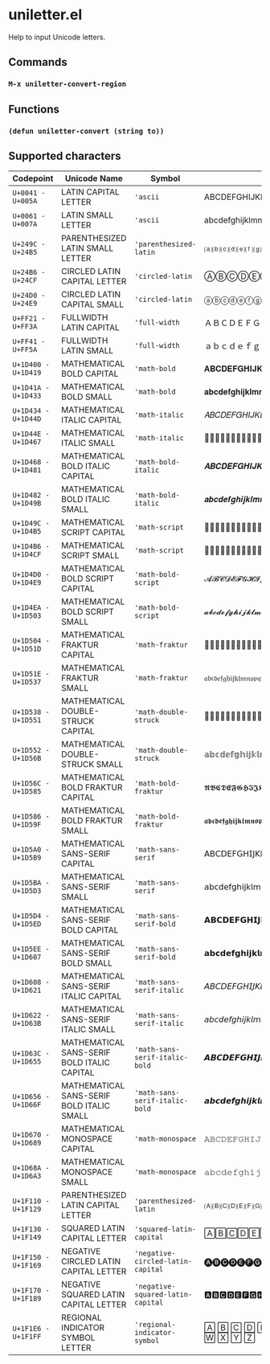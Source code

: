 # uniletter.el

Help to input Unicode letters.

## Commands

### `M-x uniletter-convert-region`

## Functions

### `(defun uniletter-convert (string to))`

## Supported characters

| Codepoint           | Unicode Name                                | Symbol                            |                                                      |
|---------------------|---------------------------------------------|-----------------------------------|------------------------------------------------------|
| `U+0041 - U+005A`   | LATIN CAPITAL LETTER                        | `'ascii`                          | ABCDEFGHIJKLMNOPQRSTUVWXYZ                           |
| `U+0061 - U+007A`   | LATIN SMALL LETTER                          | `'ascii`                          | abcdefghijklmnopqrstuvwxyz                           |
| `U+249C - U+24B5`   | PARENTHESIZED LATIN SMALL LETTER            | `'parenthesized-latin`            | ⒜⒝⒞⒟⒠⒡⒢⒣⒤⒥⒦⒧⒨⒩⒪⒫⒬⒭⒮⒯⒰⒱⒲⒳⒴⒵                           |
| `U+24B6 - U+24CF`   | CIRCLED LATIN CAPITAL LETTER                | `'circled-latin`                  | ⒶⒷⒸⒹⒺⒻⒼⒽⒾⒿⓀⓁⓂⓃⓄⓅⓆⓇⓈⓉⓊⓋⓌⓍⓎⓏ                           |
| `U+24D0 - U+24E9`   | CIRCLED LATIN CAPITAL SMALL                 | `'circled-latin`                  | ⓐⓑⓒⓓⓔⓕⓖⓗⓘⓙⓚⓛⓜⓝⓞⓟⓠⓡⓢⓣⓤⓥⓦⓧⓨⓩ                           |
| `U+FF21 - U+FF3A`   | FULLWIDTH LATIN CAPITAL                     | `'full-width`                     | ＡＢＣＤＥＦＧＨＩＪＫＬＭＮＯＰＱＲＳＴＵＶＷＸＹＺ |
| `U+FF41 - U+FF5A`   | FULLWIDTH LATIN SMALL                       | `'full-width`                     | ａｂｃｄｅｆｇｈｉｊｋｌｍｎｏｐｑｒｓｔｕｖｗｘｙｚ |
| `U+1D400 - U+1D419` | MATHEMATICAL BOLD CAPITAL                   | `'math-bold`                      | 𝐀𝐁𝐂𝐃𝐄𝐅𝐆𝐇𝐈𝐉𝐊𝐋𝐌𝐍𝐎𝐏𝐐𝐑𝐒𝐓𝐔𝐕𝐖𝐗𝐘𝐙                           |
| `U+1D41A - U+1D433` | MATHEMATICAL BOLD SMALL                     | `'math-bold`                      | 𝐚𝐛𝐜𝐝𝐞𝐟𝐠𝐡𝐢𝐣𝐤𝐥𝐦𝐧𝐨𝐩𝐪𝐫𝐬𝐭𝐮𝐯𝐰𝐱𝐲𝐳                           |
| `U+1D434 - U+1D44D` | MATHEMATICAL ITALIC CAPITAL                 | `'math-italic`                    | 𝐴𝐵𝐶𝐷𝐸𝐹𝐺𝐻𝐼𝐽𝐾𝐿𝑀𝑁𝑂𝑃𝑄𝑅𝑆𝑇𝑈𝑉𝑊𝑋𝑌𝑍                           |
| `U+1D44E - U+1D467` | MATHEMATICAL ITALIC SMALL                   | `'math-italic`                    | 𝑎𝑏𝑐𝑑𝑒𝑓𝑔𝑕𝑖𝑗𝑘𝑙𝑚𝑛𝑜𝑝𝑞𝑟𝑠𝑡𝑢𝑣𝑤𝑥𝑦𝑧                           |
| `U+1D468 - U+1D481` | MATHEMATICAL BOLD ITALIC CAPITAL            | `'math-bold-italic`               | 𝑨𝑩𝑪𝑫𝑬𝑭𝑮𝑯𝑰𝑱𝑲𝑳𝑴𝑵𝑶𝑷𝑸𝑹𝑺𝑻𝑼𝑽𝑾𝑿𝒀𝒁                           |
| `U+1D482 - U+1D49B` | MATHEMATICAL BOLD ITALIC SMALL              | `'math-bold-italic`               | 𝒂𝒃𝒄𝒅𝒆𝒇𝒈𝒉𝒊𝒋𝒌𝒍𝒎𝒏𝒐𝒑𝒒𝒓𝒔𝒕𝒖𝒗𝒘𝒙𝒚𝒛                           |
| `U+1D49C - U+1D4B5` | MATHEMATICAL SCRIPT CAPITAL                 | `'math-script`                    | 𝒜𝒝𝒞𝒟𝒠𝒡𝒢𝒣𝒤𝒥𝒦𝒧𝒨𝒩𝒪𝒫𝒬𝒭𝒮𝒯𝒰𝒱𝒲𝒳𝒴𝒵                           |
| `U+1D4B6 - U+1D4CF` | MATHEMATICAL SCRIPT SMALL                   | `'math-script`                    | 𝒶𝒷𝒸𝒹𝒺𝒻𝒼𝒽𝒾𝒿𝓀𝓁𝓂𝓃𝓄𝓅𝓆𝓇𝓈𝓉𝓊𝓋𝓌𝓍𝓎𝓏                           |
| `U+1D4D0 - U+1D4E9` | MATHEMATICAL BOLD SCRIPT CAPITAL            | `'math-bold-script`               | 𝓐𝓑𝓒𝓓𝓔𝓕𝓖𝓗𝓘𝓙𝓚𝓛𝓜𝓝𝓞𝓟𝓠𝓡𝓢𝓣𝓤𝓥𝓦𝓧𝓨𝓩                           |
| `U+1D4EA - U+1D503` | MATHEMATICAL BOLD SCRIPT SMALL              | `'math-bold-script`               | 𝓪𝓫𝓬𝓭𝓮𝓯𝓰𝓱𝓲𝓳𝓴𝓵𝓶𝓷𝓸𝓹𝓺𝓻𝓼𝓽𝓾𝓿𝓿𝔀𝔁𝔂𝔃                          |
| `U+1D504 - U+1D51D` | MATHEMATICAL FRAKTUR CAPITAL                | `'math-fraktur`                   | 𝔄𝔅𝔆𝔇𝔈𝔉𝔊𝔋𝔌𝔍𝔎𝔏𝔐𝔑𝔒𝔓𝔔𝔕𝔖𝔗𝔘𝔙𝔚𝔛𝔜𝔝                           |
| `U+1D51E - U+1D537` | MATHEMATICAL FRAKTUR SMALL                  | `'math-fraktur`                   | 𝔞𝔟𝔠𝔡𝔢𝔣𝔤𝔥𝔦𝔧𝔨𝔩𝔪𝔫𝔬𝔭𝔮𝔯𝔰𝔱𝔲𝔳𝔴𝔵𝔶𝔷                           |
| `U+1D538 - U+1D551` | MATHEMATICAL DOUBLE-STRUCK CAPITAL          | `'math-double-struck`             | 𝔸𝔹𝔺𝔻𝔼𝔽𝔾𝔿𝕀𝕁𝕂𝕃𝕄𝕅𝕆𝕇𝕈𝕉𝕊𝕋𝕌𝕍𝕎𝕏𝕐𝕑                           |
| `U+1D552 - U+1D56B` | MATHEMATICAL DOUBLE-STRUCK SMALL            | `'math-double-struck`             | 𝕒𝕓𝕔𝕕𝕖𝕗𝕘𝕙𝕚𝕛𝕜𝕝𝕞𝕟𝕠𝕡𝕢𝕣𝕤𝕥𝕦𝕧𝕨𝕩𝕪𝕫                           |
| `U+1D56C - U+1D585` | MATHEMATICAL BOLD FRAKTUR CAPITAL           | `'math-bold-fraktur`              | 𝕬𝕭𝕮𝕯𝕰𝕱𝕲𝕳𝕴𝕵𝕶𝕷𝕸𝕹𝕺𝕻𝕼𝕽𝕾𝕿𝖀𝖁𝖂𝖃𝖄𝖅                           |
| `U+1D586 - U+1D59F` | MATHEMATICAL BOLD FRAKTUR SMALL             | `'math-bold-fraktur`              | 𝖆𝖇𝖈𝖉𝖊𝖋𝖌𝖍𝖎𝖏𝖐𝖑𝖒𝖓𝖔𝖕𝖖𝖗𝖘𝖙𝖚𝖛𝖜𝖝𝖞𝖟                           |
| `U+1D5A0 - U+1D5B9` | MATHEMATICAL SANS-SERIF CAPITAL             | `'math-sans-serif`                | 𝖠𝖡𝖢𝖣𝖤𝖥𝖦𝖧𝖨𝖩𝖪𝖫𝖬𝖭𝖮𝖯𝖰𝖱𝖲𝖳𝖴𝖵𝖶𝖷𝖸𝖹                           |
| `U+1D5BA - U+1D5D3` | MATHEMATICAL SANS-SERIF SMALL               | `'math-sans-serif`                | 𝖺𝖻𝖼𝖽𝖾𝖿𝗀𝗁𝗂𝗃𝗄𝗅𝗆𝗇𝗈𝗉𝗊𝗋𝗌𝗍𝗎𝗏𝗐𝗑𝗒𝗓                           |
| `U+1D5D4 - U+1D5ED` | MATHEMATICAL SANS-SERIF BOLD CAPITAL        | `'math-sans-serif-bold`           | 𝗔𝗕𝗖𝗗𝗘𝗙𝗚𝗛𝗜𝗝𝗞𝗟𝗠𝗡𝗢𝗣𝗤𝗥𝗦𝗧𝗨𝗩𝗪𝗫𝗬𝗭                           |
| `U+1D5EE - U+1D607` | MATHEMATICAL SANS-SERIF BOLD SMALL          | `'math-sans-serif-bold`           | 𝗮𝗯𝗰𝗱𝗲𝗳𝗴𝗵𝗶𝗷𝗸𝗹𝗺𝗻𝗼𝗽𝗾𝗿𝘀𝘁𝘂𝘃𝘄𝘅𝘆𝘇                           |
| `U+1D608 - U+1D621` | MATHEMATICAL SANS-SERIF ITALIC CAPITAL      | `'math-sans-serif-italic`         | 𝘈𝘉𝘊𝘋𝘌𝘍𝘎𝘏𝘐𝘑𝘒𝘓𝘔𝘕𝘖𝘗𝘘𝘙𝘚𝘛𝘜𝘝𝘞𝘟𝘠𝘡                           |
| `U+1D622 - U+1D63B` | MATHEMATICAL SANS-SERIF ITALIC SMALL        | `'math-sans-serif-italic`         | 𝘢𝘣𝘤𝘥𝘦𝘧𝘨𝘩𝘪𝘫𝘬𝘭𝘮𝘯𝘰𝘱𝘲𝘳𝘴𝘵𝘶𝘷𝘸𝘹𝘺𝘻                           |
| `U+1D63C - U+1D655` | MATHEMATICAL SANS-SERIF BOLD ITALIC CAPITAL | `'math-sans-serif-italic-bold`    | 𝘼𝘽𝘾𝘿𝙀𝙁𝙂𝙃𝙄𝙅𝙆𝙇𝙈𝙉𝙊𝙋𝙌𝙍𝙎𝙏𝙐𝙑𝙒𝙓𝙔𝙕                           |
| `U+1D656 - U+1D66F` | MATHEMATICAL SANS-SERIF BOLD ITALIC SMALL   | `'math-sans-serif-italic-bold`    | 𝙖𝙗𝙘𝙙𝙚𝙛𝙜𝙝𝙞𝙟𝙠𝙡𝙢𝙣𝙤𝙥𝙦𝙧𝙨𝙩𝙪𝙫𝙬𝙭𝙮𝙯                           |
| `U+1D670 - U+1D689` | MATHEMATICAL MONOSPACE CAPITAL              | `'math-monospace`                 | 𝙰𝙱𝙲𝙳𝙴𝙵𝙶𝙷𝙸𝙹𝙺𝙻𝙼𝙽𝙾𝙿𝚀𝚁𝚂𝚃𝚄𝚅𝚆𝚇𝚈𝚉                           |
| `U+1D68A - U+1D6A3` | MATHEMATICAL MONOSPACE SMALL                | `'math-monospace`                 | 𝚊𝚋𝚌𝚍𝚎𝚏𝚐𝚑𝚒𝚓𝚔𝚕𝚖𝚗𝚘𝚙𝚚𝚛𝚜𝚝𝚞𝚟𝚠𝚡𝚢𝚣                           |
| `U+1F110 - U+1F129` | PARENTHESIZED LATIN CAPITAL LETTER          | `'parenthesized-latin`            | 🄐🄑🄒🄓🄔🄕🄖🄗🄘🄙🄚🄛🄜🄝🄞🄟🄠🄡🄢🄣🄤🄥🄦🄧🄨🄩                           |
| `U+1F130 - U+1F149` | SQUARED LATIN CAPITAL LETTER                | `'squared-latin-capital`          | 🄰🄱🄲🄳🄴🄵🄶🄷🄸🄹🄺🄻🄼🄽🄾🄿🅀🅁🅂🅃🅄🅅🅆🅇🅈🅉                           |
| `U+1F150 - U+1F169` | NEGATIVE CIRCLED LATIN CAPITAL LETTER       | `'negative-circled-latin-capital` | 🅐🅑🅒🅓🅔🅕🅖🅗🅘🅙🅚🅛🅜🅝🅞🅟🅠🅡🅢🅣🅤🅥🅦🅧🅨🅩                           |
| `U+1F170 - U+1F189` | NEGATIVE SQUARED LATIN CAPITAL LETTER       | `'negative-squared-latin-capital` | 🅰🅱🅲🅳🅴🅵🅶🅷🅸🅹🅺🅻🅼🅽🅾🅿🆀🆁🆂🆃🆄🆅🆆🆇🆈🆉                           |
| `U+1F1E6 - U+1F1FF` | REGIONAL INDICATOR SYMBOL LETTER            | `'regional-indicator-symbol`      | 🄰 🄱 🄲 🄳 🄴 🄵 🄶 🄷 🄸 🄹 🄺 🄻 🄼 🄽 🄾 🄿 🅀 🅁 🅂 🅃 🅄 🅅 🅆 🅇 🅈 🅉  |
